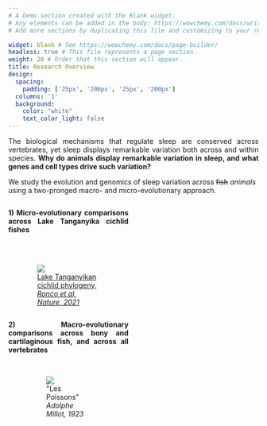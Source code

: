 ```yaml
---
# A Demo section created with the Blank widget.
# Any elements can be added in the body: https://wowchemy.com/docs/writing-markdown-latex/
# Add more sections by duplicating this file and customizing to your requirements.

widget: blank # See https://wowchemy.com/docs/page-builder/
headless: true # This file represents a page section.
weight: 20 # Order that this section will appear.
title: Research Overview
design:
  spacing:
    padding: ['25px', '200px', '25px', '200px']
  columns: '1'
  background:
    color: "white"
    text_color_light: false
---
```

<p align="justify">The biological mechanisms that regulate sleep are conserved across vertebrates, yet sleep displays remarkable variation both across and within species. <b>Why do animals display remarkable variation in sleep, and what genes and cell types drive such variation?</b>

<br>

We study the evolution and genomics of sleep variation across ~~fish~~ *_animals_* using a two-pronged macro- and micro-evolutionary approach.</p>


<div class="row">
    <div class="column" style="width:48%">
      <p align="justify"><b>1) Micro-evolutionary comparisons across Lake Tanganyika cichlid fishes</b></p>
      <br>
      <br>
      <div id="banner" style="overflow: hidden; display: flex; justify-content:space-around;">
        <div class="" style="max-width: 85%; max-height: 85%;">
          <figure>
            <img src ="https://media.springernature.com/full/springer-static/image/art%3A10.1038%2Fs41586-020-2930-4/MediaObjects/41586_2020_2930_Fig1_HTML.png">
            <figcaption><a href="https://doi.org/10.1038/s41586-020-2930-4">Lake Tanganyikan cichlid phylogeny, <i>Ronco et al, Nature, 2021</i></a></figcaption>
          </figure>
          </div>
        </div>
    </div>
    <div class="colum" style="width:4%">
    </div>
    <div class="column" style="width:48%">
      <p align="justify"><b>2) Macro-evolutionary comparisons across bony and cartilaginous fish, and across all vertebrates</b></p>
      <br>
      <div id="banner" style="overflow: hidden; display: flex; justify-content:space-around;">
        <div class="" style="max-width: 70%; max-height: 70%;">
          <figure>
            <img src ="https://upload.wikimedia.org/wikipedia/commons/8/8a/Adolphe_Millot_poissons_A.jpg">
            <figcaption>"Les Poissons" <i>Adolphe Millot, 1923</i></figcaption>
          </figure>
          </div>
        </div>
      </div>
</div>